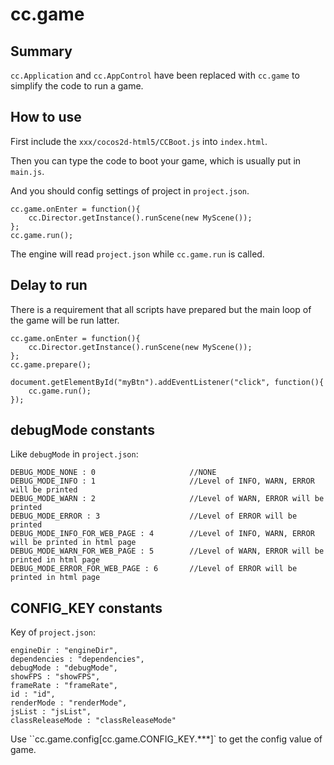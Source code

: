 # cc.game

## Summary

`cc.Application` and `cc.AppControl` have been replaced with `cc.game` to simplify the code to run a game.

## How to use

First include the `xxx/cocos2d-html5/CCBoot.js` into `index.html`.

Then you can type the code to boot your game, which is usually put in `main.js`.

And you should config settings of project in `project.json`.

```
cc.game.onEnter = function(){
    cc.Director.getInstance().runScene(new MyScene());
};
cc.game.run();
```

The engine will read `project.json` while `cc.game.run` is called.


## Delay to run

There is a requirement that all scripts have prepared but the main loop of the game will be run latter.

```
cc.game.onEnter = function(){
    cc.Director.getInstance().runScene(new MyScene());
};
cc.game.prepare();

document.getElementById("myBtn").addEventListener("click", function(){
    cc.game.run();
});
```

## debugMode constants


Like `debugMode` in `project.json`:

```
DEBUG_MODE_NONE : 0                     //NONE
DEBUG_MODE_INFO : 1                     //Level of INFO, WARN, ERROR will be printed
DEBUG_MODE_WARN : 2                     //Level of WARN, ERROR will be printed
DEBUG_MODE_ERROR : 3                    //Level of ERROR will be printed
DEBUG_MODE_INFO_FOR_WEB_PAGE : 4        //Level of INFO, WARN, ERROR will be printed in html page
DEBUG_MODE_WARN_FOR_WEB_PAGE : 5        //Level of WARN, ERROR will be printed in html page
DEBUG_MODE_ERROR_FOR_WEB_PAGE : 6       //Level of ERROR will be printed in html page
```

## CONFIG_KEY constants

Key of `project.json`:

```
engineDir : "engineDir",
dependencies : "dependencies",
debugMode : "debugMode",
showFPS : "showFPS",
frameRate : "frameRate",
id : "id",
renderMode : "renderMode",
jsList : "jsList",
classReleaseMode : "classReleaseMode"
```

Use ``cc.game.config[cc.game.CONFIG_KEY.***]` to get the config value of game.